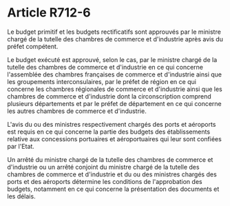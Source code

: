 # Article R712-6

Le budget primitif et les budgets rectificatifs sont approuvés par le ministre chargé de la tutelle des chambres de commerce et d'industrie après avis du préfet compétent.

Le budget exécuté est approuvé, selon le cas, par le ministre chargé de la tutelle des chambres de commerce et d'industrie en ce qui concerne l'assemblée des chambres françaises de commerce et d'industrie ainsi que les groupements interconsulaires, par le préfet de région en ce qui concerne les chambres régionales de commerce et d'industrie ainsi que les chambres de commerce et d'industrie dont la circonscription comprend plusieurs départements et par le préfet de département en ce qui concerne les autres chambres de commerce et d'industrie.

L'avis du ou des ministres respectivement chargés des ports et aéroports est requis en ce qui concerne la partie des budgets des établissements relative aux concessions portuaires et aéroportuaires qui leur sont confiées par l'Etat.

Un arrêté du ministre chargé de la tutelle des chambres de commerce et d'industrie ou un arrêté conjoint du ministre chargé de la tutelle des chambres de commerce et d'industrie et du ou des ministres chargés des ports et des aéroports détermine les conditions de l'approbation des budgets, notamment en ce qui concerne la présentation des documents et les délais.
